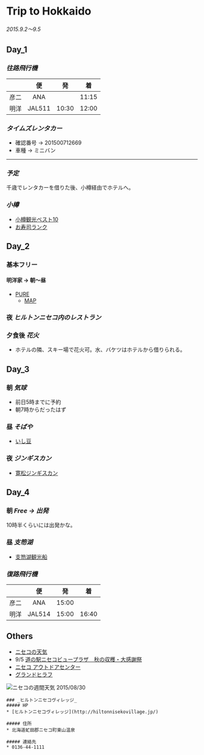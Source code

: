 # Trip to Hokkaido
###### 2015.9.2〜9.5

## Day_1
### _往路飛行機_

||便|発|着|
|:-:|:-:|:-:|:-:|
|彦二|ANA||11:15|
|明洋|JAL511|10:30|12:00|

### _タイムズレンタカー_
* 確認番号 -> 201500712669
* 車種 -> ミニバン

---

### _予定_
千歳でレンタカーを借りた後、小樽経由でホテルへ。

### _小樽_
* [小樽観光ベスト10](http://www.tripadvisor.jp/Attractions-g298153-Activities-Otaru_Hokkaido.html)
* [お寿司ランク](http://tabelog.com/sushi/hokkaido/A0106/A010601/rank/)

## Day_2
### 基本フリー

#### 明洋家 -> 朝〜昼
* [PURE](http://www.niseko-village.com/ja/summer/index.html)
    * [MAP](http://www.niseko-village.com/ja/summer/pdf/2015_puremap.pdf)

### 夜 _ヒルトンニセコ内のレストラン_

### 夕食後 _花火_
* ホテルの隣、スキー場で花火可。水、バケツはホテルから借りられる。

## Day_3
### 朝 _気球_
* 前日5時までに予約
* 朝7時からだったはず

### 昼 _そばや_
* [いし豆](http://tabelog.com/hokkaido/A0106/A010603/1005543/)


### 夜 _ジンギスカン_
* [寛松ジンギスカン](http://tabelog.com/hokkaido/A0106/A010603/1017938/)


## Day_4
### 朝 _Free -> 出発_
10時半くらいには出発かな。

### 昼 _支笏湖_
* [支笏湖観光船](http://www.shikotsu-ship.co.jp/)


### _復路飛行機_

||便|発|着|
|:-:|:-:|:-:|:-:|
|彦二|ANA|15:00||
|明洋|JAL514|15:00|16:40|

## Others
* [ニセコの天気](http://weather.yahoo.co.jp/weather/jp/1b/1600/1395.html)
* 9/5 [道の駅ニセコビュープラザ　秋の収穫・大感謝祭](http://www.niseko-ta.jp/event/detail.php?id=694)
* [ニセコ アウトドアセンター](http://www.noc-hokkaido.jp/)
* [グランドヒラフ](http://www.grand-hirafu.jp/summer/)

![ニセコの週間天気 2015/08/30](https://dl.dropboxusercontent.com/s/662uzps0hddbwmw/%E3%82%B9%E3%82%AF%E3%83%AA%E3%83%BC%E3%83%B3%E3%82%B7%E3%83%A7%E3%83%83%E3%83%88%202015-08-30%2011.06.35.png)


```
### _ヒルトンニセコヴィレッジ_
##### HP
* [ヒルトンニセコヴィレッジ](http://hiltonnisekovillage.jp/)

##### 住所
* 北海道虻田郡ニセコ町東山温泉

##### 連絡先
* 0136-44-1111
```
